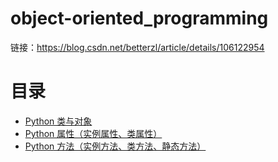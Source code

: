# object-oriented_programming

链接：https://blog.csdn.net/betterzl/article/details/106122954

# 目录

- [Python 类与对象](classAobject.py)
- [Python 属性（实例属性、类属性）](attributes.py)
- [Python 方法（实例方法、类方法、静态方法）](methods.py)
